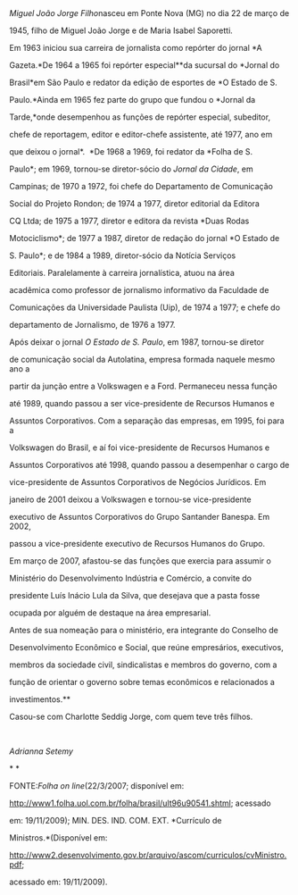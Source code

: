 

 



*Miguel João Jorge Filho*nasceu em Ponte Nova (MG) no dia 22 de março de

1945, filho de Miguel João Jorge e de Maria Isabel Saporetti.



Em 1963 iniciou sua carreira de jornalista como repórter do jornal *A

Gazeta.*De 1964 a 1965 foi repórter especial**da sucursal do *Jornal do

Brasil*em São Paulo e redator da edição de esportes de *O Estado de S.

Paulo.*Ainda em 1965 fez parte do grupo que fundou o *Jornal da

Tarde,*onde desempenhou as funções de repórter especial, subeditor,

chefe de reportagem, editor e editor-chefe assistente, até 1977, ano em

que deixou o jornal*.  *De 1968 a 1969, foi redator da *Folha de S.

Paulo*; em 1969, tornou-se diretor-sócio do *Jornal da Cidade*, em

Campinas; de 1970 a 1972, foi chefe do Departamento de Comunicação

Social do Projeto Rondon; de 1974 a 1977, diretor editorial da Editora

CQ Ltda; de 1975 a 1977, diretor e editora da revista *Duas Rodas

Motociclismo*; de 1977 a 1987, diretor de redação do jornal *O Estado de

S. Paulo*; e de 1984 a 1989, diretor-sócio da Notícia Serviços

Editoriais. Paralelamente à carreira jornalística, atuou na área

acadêmica como professor de jornalismo informativo da Faculdade de

Comunicações da Universidade Paulista (Uip), de 1974 a 1977; e chefe do

departamento de Jornalismo, de 1976 a 1977.



Após deixar o jornal *O Estado de S. Paulo*, em 1987, tornou-se diretor

de comunicação social da Autolatina, empresa formada naquele mesmo ano a

partir da junção entre a Volkswagen e a Ford. Permaneceu nessa função

até 1989, quando passou a ser vice-presidente de Recursos Humanos e

Assuntos Corporativos. Com a separação das empresas, em 1995, foi para a

Volkswagen do Brasil, e aí foi vice-presidente de Recursos Humanos e

Assuntos Corporativos até 1998, quando passou a desempenhar o cargo de

vice-presidente de Assuntos Corporativos de Negócios Jurídicos. Em

janeiro de 2001 deixou a Volkswagen e tornou-se vice-presidente

executivo de Assuntos Corporativos do Grupo Santander Banespa. Em 2002,

passou a vice-presidente executivo de Recursos Humanos do Grupo.



Em março de 2007, afastou-se das funções que exercia para assumir o

Ministério do Desenvolvimento Indústria e Comércio, a convite do

presidente Luís Inácio Lula da Silva, que desejava que a pasta fosse

ocupada por alguém de destaque na área empresarial.



Antes de sua nomeação para o ministério, era integrante do Conselho de

Desenvolvimento Econômico e Social, que reúne empresários, executivos,

membros da sociedade civil, sindicalistas e membros do governo, com a

função de orientar o governo sobre temas econômicos e relacionados a

investimentos.**



Casou-se com Charlotte Seddig Jorge, com quem teve três filhos.



 



*Adrianna Setemy*



* *



FONTE:*Folha on line*(22/3/2007; disponível em:

http://www1.folha.uol.com.br/folha/brasil/ult96u90541.shtml; acessado

em: 19/11/2009); MIN. DES. IND. COM. EXT. *Currículo de

Ministros.*(Disponível em:

http://www2.desenvolvimento.gov.br/arquivo/ascom/curriculos/cvMinistro.pdf;

acessado em: 19/11/2009).



 

